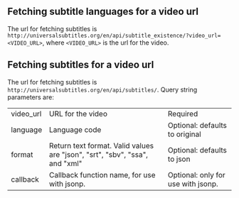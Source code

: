 ## Fetching subtitle languages for a video url

The url for fetching subtitles is `http://universalsubtitles.org/en/api/subtitle_existence/?video_url=<VIDEO_URL>`, where `<VIDEO_URL>` is the url for the video.

## Fetching subtitles for a video url

The url for fetching subtitles is `http://universalsubtitles.org/en/api/subtitles/`. Query string parameters are:

<table>
  <tr>
    <td>video_url</td>
    <td>URL for the video</td>
    <td>Required</td>
  </tr>
  <tr>
    <td>language</td>
    <td>Language code</td>
    <td>Optional: defaults to original</td>
  </tr>
  <tr>
    <td>format</td>
    <td>Return text format. Valid values are "json", "srt", "sbv", "ssa", and "xml"</td>
    <td>Optional: defaults to json</td>
  </tr>
  <tr>
    <td>callback</td>
    <td>Callback function name, for use with jsonp.</td>
    <td>Optional: only for use with jsonp.</td>
  </tr>
</table>